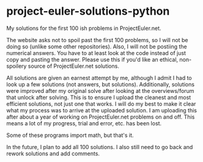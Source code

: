# project-euler-solutions-python
My solutions for the first 100 ish problems in ProjectEuler.net.

The website asks not to spoil past the first 100 problems, so I will not be doing so (unlike some other repositories). Also, I will not be postiing the numerical answers. You have to at least look at the code instead of just copy and pasting the answer. Please use this if you'd like an ethical, non-spoilery source of ProjectEuler.net solutions. 

All solutions are given an earnest attempt by me, although I admit I had to look up a few solutions (not answers, but solutions). Additionally, solutions were improved after my original solve after looking at the overviews/forum that unlock after solving. This is to ensure I upload the cleanest and most efficient solutions, not just one that works. I will do my best to make it clear what my process was to arrive at the uploaded solution. I am uploading this after about a year of working on ProjectEuler.net problems on and off. This means a lot of my progress, trial and error, etc. has been lost.

Some of these programs import math, but that's it.

In the future, I plan to add all 100 solutions. I also still need to go back and rework solutions and add comments.

